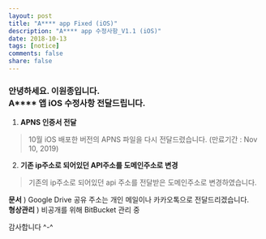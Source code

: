 ```yaml
---
layout: post
title: "A**** app Fixed (iOS)"
description: "A**** app 수정사항_V1.1 (iOS)"
date: 2018-10-13
tags: [notice]
comments: false
share: false
---
```


### 안녕하세요. 이원종입니다.<br>A\*\*\*\* 앱 iOS 수정사항 전달드립니다.

1. **APNS 인증서 전달**
> 10월 iOS 배포한 버전의 APNS 파일을 다시 전달드렸습니다. (만료기간 : Nov 10, 2019)
  
2. **기존 ip주소로 되어있던 API주소를 도메인주소로 변경**
> 기존의 ip주소로 되어있던 api 주소를 전달받은 도메인주소로 변경하였습니다.

**문서** ) Google Drive 공유 주소는 개인 메일이나 카카오톡으로 전달드리겠습니다.  
**형상관리** ) 비공개를 위해 BitBucket 관리 중

감사합니다 ^-^
